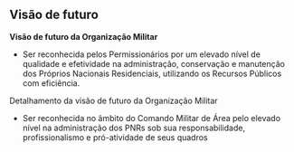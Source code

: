 ## **Visão de futuro**

**Visão de futuro da Organização Militar**

- Ser reconhecida pelos Permissionários por um elevado nível de qualidade e efetividade na administração, conservação e manutenção dos Próprios Nacionais Residenciais, utilizando os Recursos Públicos com eficiência.

Detalhamento da visão de futuro da Organização Militar

- Ser reconhecida no âmbito do Comando Militar de Área pelo elevado nível na administração dos PNRs sob sua responsabilidade, profissionalismo e pró-atividade de seus quadros